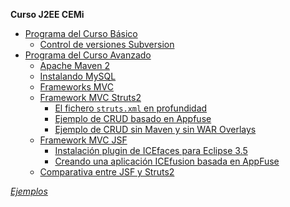 **Curso J2EE CEMi**
  * [Programa del Curso Básico](ProgramaCursoBasico.md)
    * [Control de versiones Subversion](Subversion.md)
  * [Programa del Curso Avanzado](ProgramaCursoAvanzado.md)
    * [Apache Maven 2](ApacheMaven2.md)
    * [Instalando MySQL](MySQL.md)
    * [Frameworks MVC](MVCs.md)
    * [Framework MVC Struts2](Struts2.md)
      * [El fichero `struts.xml` en profundidad](StrutsXML.md)
      * [Ejemplo de CRUD basado en Appfuse](Struts2Appfuse.md)
      * [Ejemplo de CRUD sin Maven y sin WAR Overlays](Struts2AppfuseSinMaven.md)
    * [Framework MVC JSF](JSF.md)
      * [Instalación plugin de ICEfaces para Eclipse 3.5](IcefacesEclipse.md)
      * [Creando una aplicación ICEfusion basada en AppFuse](ICEfusion.md)
    * [Comparativa entre JSF y Struts2](JSFvsStruts.md)

_[Ejemplos](http://cemicursoj2ee.googlecode.com/svn/trunk/)_